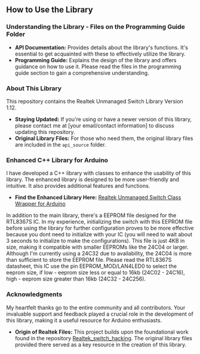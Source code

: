 ## How to Use the Library

### Understanding the Library - Files on the Programming Guide Folder
- **API Documentation:** Provides details about the library's functions. It's essential to get acquainted with these to effectively utilize the library.
- **Programming Guide:** Explains the design of the library and offers guidance on how to use it. Please read the files in the programming guide section to gain a comprehensive understanding.

### About This Library
This repository contains the Realtek Unmanaged Switch Library Version 1.12. 
- **Staying Updated:** If you're using or have a newer version of this library, please contact me at [your email/contact information] to discuss updating this repository.
- **Original Library Files:** For those who need them, the original library files are included in the `api_source` folder.

### Enhanced C++ Library for Arduino
I have developed a C++ library with classes to enhance the usability of this library. The enhanced library is designed to be more user-friendly and intuitive. It also provides additional features and functions.
- **Find the Enhanced Library Here:** [Realtek Unmanaged Switch Class Wrapper for Arduino](https://github.com/shiroichiheisen/Realtek-Unmanaged-Switch-Class-Wrapper-Arduino-Library)

In addition to the main library, there's a EEPROM file designed for the RTL8367S IC. In my experience, initializing the switch with this EEPROM file before using the library for further configuration proves to be more effective because you dont need to initialize with your IC (you will need to wait about 3 seconds to initialize to make the configurations). This file is just 4KB in size, making it compatible with smaller EEPROMs like the 24C04 or larger. Although I'm currently using a 24C32 due to availability, the 24C04 is more than sufficient to store the EEPROM file. Please read the RTL8367S datasheet, this IC use the pin EEPROM_MOD/LAN4LED0 to select the eeprom size, if low - eeprom size less or equal to 16kb (24C02 - 24C16), high - eeprom size greater than 16kb (24C32 - 24C256).

### Acknowledgments
My heartfelt thanks go to the entire community and all contributors. Your invaluable support and feedback played a crucial role in the development of this library, making it a useful resource for Arduino enthusiasts.

- **Origin of Realtek Files:** This project builds upon the foundational work found in the repository [Realtek_switch_hacking](https://github.com/libc0607/Realtek_switch_hacking). The original library files provided there served as a key resource in the creation of this library.